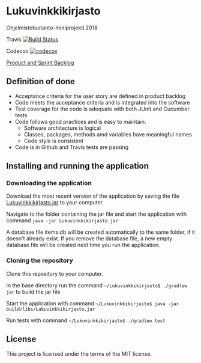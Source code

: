 # Lukuvinkkikirjasto
Ohjelmistotuotanto-miniprojekti 2018

Travis
[![Build Status](https://travis-ci.com/antarcticturtle/Lukuvinkkikirjasto.svg?branch=master)](https://travis-ci.com/antarcticturtle/Lukuvinkkikirjasto)

Codecov
[![codecov](https://codecov.io/gh/antarcticturtle/Lukuvinkkikirjasto/branch/master/graph/badge.svg)](https://codecov.io/gh/antarcticturtle/Lukuvinkkikirjasto)

[Product and Sprint Backlog](https://docs.google.com/spreadsheets/d/1_fpNIoz3RRlVcXJGW_1-ZIt02osNVSdqZ4tlo_d4EaQ/edit?usp=sharing)

## Definition of done
- Acceptance criteria for the user story are defined in product backlog
- Code meets the acceptance criteria and is integrated into the software
- Test coverage for the code is adequate with both JUnit and Cucumber tests
- Code follows good practices and is easy to maintain:
  - Software architecture is logical
  - Classes, packages, methods amd variables have meaningful names
  - Code style is consistent
- Code is in Github and Travis tests are passing

## Installing and running the application

### Downloading the application

Download the most recent version of the application by saving the file [Lukuvinkkikirjasto.jar](https://github.com/antarcticturtle/Lukuvinkkikirjasto/releases/download/Sprint4/Lukuvinkkikirjasto.jar) to your computer.

Navigate to the folder containing the jar file and start the application with command
`java -jar Lukuvinkkikirjasto.jar`

A database file items.db will be created automatically to the same folder, if it doesn't already exist. If you remove the database file, a new empty database file will be created next time you run the application.

### Cloning the repository

Clone this repository to your computer.

In the base directory run the command `~/Lukuvinkkikirjasto$ ./gradlew jar` to build the jar file

Start the application with command `~/Lukuvinkkikirjasto$ java -jar build/libs/Lukuvinkkikirjasto.jar`

Run tests with command `~/Lukuvinkkikirjasto$ ./gradlew test`

## License

This project is licensed under the terms of the MIT license.